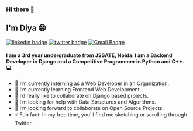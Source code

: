 ### Hi there 👋

## I'm Diya 😄
[![linkedin badge](https://img.shields.io/badge/diyajaiswal11-30302f?style=flat&logo=linkedin)](https://www.linkedin.com/in/diyajaiswal11)
[![twitter badge](https://img.shields.io/badge/@diyajaiswal_11-30302f?style=flat&logo=twitter)](https://twitter.com/diyajaiswal_11)
[![Gmail Badge](https://img.shields.io/badge/shubhijaiswal2000@gmail.com-30302f?style=flat&logo=Gmail&logoColor=red)](mailto:shubhijaiswal2000@gmail.com)

#### I am a 3rd year undergraduate from JSSATE, Noida. I am a Backend Developer in Django and a Competitive Programmer in Python and C++. 💻

- 🔭 I’m currently interning as a Web Developer in an Organization.
- 🌱 I’m currently learning Frontend Web Development.
- 👯 I’d really like to collaborate on Django based projects.
- 🤔 I’m looking for help with Data Structures and Algorithms.
- 💬 I’m looking forward to collaborate on Open Source Projects.
- ⚡ Fun fact: In my free time, you'll find me sketching or scrolling through Twitter.
<!-- 
**diyajaiswal11/diyajaiswal11** is a ✨ _special_ ✨ repository because its `README.md` (this file) appears on your GitHub profile.

Here are some ideas to get you started:


- 🌱 I’m currently learning ...


-  Ask me about ...
- 📫 How to reach me: ...
-  Pronouns: ...
-  Fun fact: ...
-->
